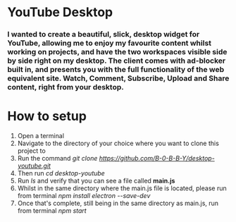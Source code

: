 # YouTube Desktop

<h3> I wanted to create a beautiful, slick, desktop widget for YouTube, allowing me to enjoy my favourite content whilst working on projects, and have the two workspaces visible side by side right on my desktop. The client comes with ad-blocker built in, and presents you with the full functionality of the web equivalent site. Watch, Comment, Subscribe, Upload and Share content, right from your desktop. </h3> 


# How to setup

1) Open a terminal
2) Navigate to the directory of your choice where you want to clone this project to
3) Run the command *git clone https://github.com/B-0-B-B-Y/desktop-youtube.git*
4) Then run *cd desktop-youtube*
5) Run *ls* and verify that you can see a file called **main.js**
2) Whilst in the same directory where the main.js file is located, please run from terminal *npm install electron --save-dev*
3) Once that's complete, still being in the same directory as main.js, run from terminal *npm start*
